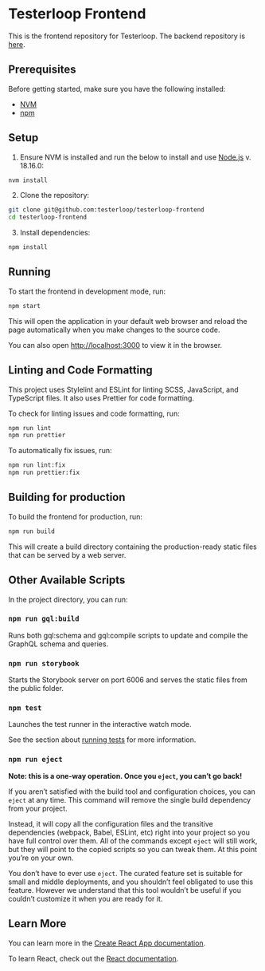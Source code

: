 # Testerloop Frontend

This is the frontend repository for Testerloop. The backend repository is [here](https://github.com/testerloop/testerloop-server).

## Prerequisites

Before getting started, make sure you have the following installed:

- [NVM](https://github.com/nvm-sh/nvm) 
- [npm](https://www.npmjs.com/get-npm)

## Setup

1. Ensure NVM is installed and run the below to install and use [Node.js](https://nodejs.org/en/) v. 18.16.0:

```bash
nvm install
```

2. Clone the repository:

```bash
git clone git@github.com:testerloop/testerloop-frontend
cd testerloop-frontend
```

3. Install dependencies:

```bash
npm install
```

## Running

To start the frontend in development mode, run:

```bash
npm start
```

This will open the application in your default web browser and reload the page automatically when you make changes to the source code.

You can also open [http://localhost:3000](http://localhost:3000) to view it in the browser.

## Linting and Code Formatting

This project uses Stylelint and ESLint for linting SCSS, JavaScript, and TypeScript files. It also uses Prettier for code formatting.

To check for linting issues and code formatting, run:

```bash
npm run lint
npm run prettier
```

To automatically fix issues, run:

```bash
npm run lint:fix
npm run prettier:fix
```

## Building for production

To build the frontend for production, run:

```bash
npm run build
```

This will create a build directory containing the production-ready static files that can be served by a web server.

## Other Available Scripts

In the project directory, you can run:

### `npm run gql:build`

Runs both gql:schema and gql:compile scripts to update and compile the GraphQL schema and queries.

### `npm run storybook`

Starts the Storybook server on port 6006 and serves the static files from the public folder.

### `npm test`

Launches the test runner in the interactive watch mode.

See the section about [running tests](https://facebook.github.io/create-react-app/docs/running-tests) for more information.

### `npm run eject`

**Note: this is a one-way operation. Once you `eject`, you can’t go back!**

If you aren’t satisfied with the build tool and configuration choices, you can `eject` at any time. This command will remove the single build dependency from your project.

Instead, it will copy all the configuration files and the transitive dependencies (webpack, Babel, ESLint, etc) right into your project so you have full control over them. All of the commands except `eject` will still work, but they will point to the copied scripts so you can tweak them. At this point you’re on your own.

You don’t have to ever use `eject`. The curated feature set is suitable for small and middle deployments, and you shouldn’t feel obligated to use this feature. However we understand that this tool wouldn’t be useful if you couldn’t customize it when you are ready for it.


## Learn More

You can learn more in the [Create React App documentation](https://facebook.github.io/create-react-app/docs/getting-started).

To learn React, check out the [React documentation](https://reactjs.org/).
